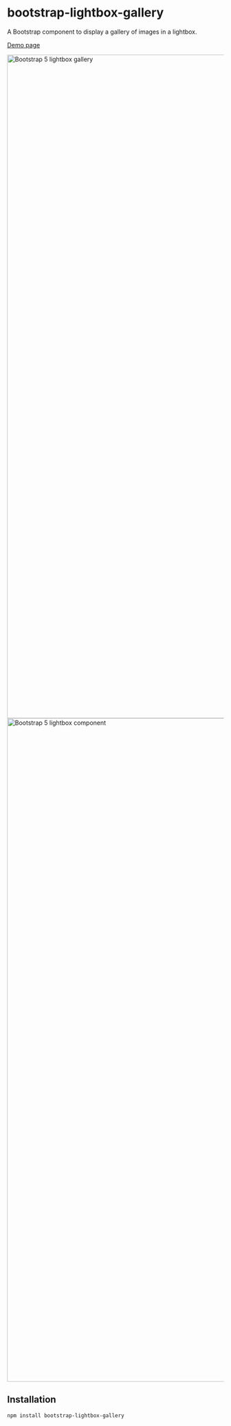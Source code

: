 # bootstrap-lightbox-gallery

A Bootstrap component to display a gallery of images in a lightbox.

[Demo page](https://shaack.com/projekte/bootstrap-lightbox-gallery)

<img width="1544" alt="Bootstrap 5 lightbox gallery" src="https://github.com/shaack/bootstrap-lightbox-gallery/assets/832120/dce09d2c-487d-4422-ae5e-cdd118119d3f">

<img width="1544" alt="Bootstrap 5 lightbox component" src="https://github.com/shaack/bootstrap-lightbox-gallery/assets/832120/8c9cccb5-deaf-4961-92ab-6b6764e26e16">


## Installation

```bash
npm install bootstrap-lightbox-gallery
```

